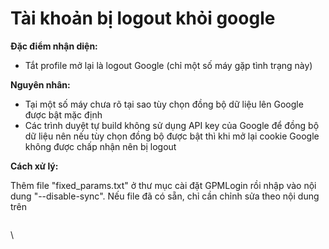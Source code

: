 # Tài khoản bị logout khỏi google

**Đặc điểm nhận diện:**

* Tắt profile mở lại là logout Google (chỉ một số máy gặp tình trạng này)

**Nguyên nhân:**

* Tại một số máy chưa rõ tại sao tùy chọn đồng bộ dữ liệu lên Google được bật mặc định
* Các trình duyệt tự build không sử dụng API key của Google để đồng bộ dữ liệu nên nếu tùy chọn đồng bộ được bật thì khi mở lại cookie Google không được chấp nhận nên bị logout

**Cách xử lý:**

Thêm file "fixed\_params.txt" ở thư mục cài đặt GPMLogin rồi nhập vào nội dung "--disable-sync". Nếu file đã có sẵn, chỉ cần chỉnh sửa theo nội dung trên

<figure><img src="https://lh7-us.googleusercontent.com/fFW2V5bRP-0xl2l4-34GdiP0WSUHwXKsZ3WohC3XnizjTRIXeNTOC48TLKoG2t-w_RXaxfaVG17LtCYxT3kse-Tm7tzRY2KxgWmSX--u2bwySRM2BArMgYv81kgzJB4ACGOC1hlVPpiWAafByc7KC6Y" alt=""><figcaption></figcaption></figure>

\
